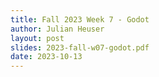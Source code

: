 ```yaml
---
title: Fall 2023 Week 7 - Godot
author: Julian Heuser
layout: post
slides: 2023-fall-w07-godot.pdf
date: 2023-10-13
---
```



